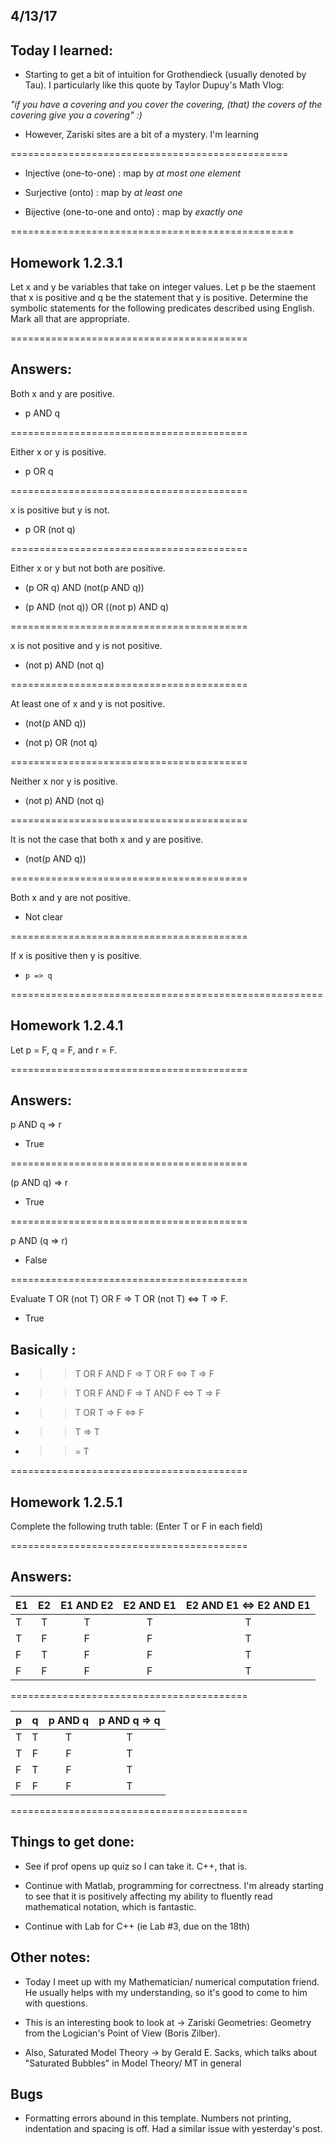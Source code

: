 ## 4/13/17

## Today I learned:

- Starting to get a bit of intuition for Grothendieck (usually denoted by Tau). I particularly like this quote by Taylor Dupuy's Math Vlog:

*"if you have a covering and you cover the covering, (that) the covers of the covering give you a covering" :)*


- However, Zariski sites are a bit of a mystery. I'm learning


================================================
- Injective (one-to-one) : map by *at most one element*

- Surjective (onto) : map by *at least one*

- Bijective (one-to-one and onto) : map by *exactly one*

=================================================

## Homework 1.2.3.1 


Let x and y be variables that take on integer values. Let p be the staement that x is positive and q be the statement that y is positive. Determine the symbolic statements for the following predicates described using English. Mark all that are appropriate.



=========================================
## Answers: 

Both x and y are positive.

-  p AND q 

=========================================

Either x or y is positive.

-    p OR q 

=========================================

x is positive but y is not.


-    p OR (not q)

=========================================

Either x or y but not both are positive.

-    (p OR q) AND (not(p AND q))

-    (p AND (not q)) OR ((not p) AND q)

=========================================

x is not positive and y is not positive.

- (not p) AND (not q)

=========================================

At least one of x and y is not positive.  

-    (not(p AND q))

-    (not p) OR (not q)

=========================================

Neither x nor y is positive.

-    (not p) AND (not q)

=========================================

It is not the case that both x and y are positive.

-    (not(p AND q))

=========================================

Both x and y are not positive. 

-    Not clear 

=========================================

If x is positive then y is positive. 

-     p => q 


======================================================


## Homework 1.2.4.1 


Let p = F, q = F, and r = F. 


=========================================
## Answers: 

p AND q => r

-  True 

=========================================

(p AND q) => r 

- True 

=========================================

p AND (q => r)

- False 

=========================================

Evaluate T OR (not T) OR F => T OR (not T) <=> T => F.

- True 

## Basically :

- >> T OR F AND F => T OR F <=> T  => F

- >> T OR F AND F => T AND F <=> T => F

- >> T OR T => F <=> F 

- >> T => T

- >> = T

=========================================

## Homework 1.2.5.1 


Complete the following truth table: (Enter T or F in each field)


=========================================
## Answers: 

|E1   | E2  | E1 AND E2  | E2 AND E1  |  E2 AND E1 <=> E2 AND E1 |   
|-----|:-----:|:------------:|:------------:|:--------------------------:|
| T   |  T    | T            | T            |T                           |
| T   |  F    | F            | F            |T                           |
| F   |  T    | F            | F            |T                           |
| F   |  F    | F            | F            |T                           |

=========================================

|p   | q  | p AND q | p AND q => q |   
|----|:----:|:---------:|:--------------:|
| T  |  T   | T         | T              |
| T  |  F   | F         | T              |
| F  |  T   | F         | T              |
| F  |  F   | F         | T              |

=========================================


## Things to get done:

- See if prof opens up quiz so I can take it. C++, that is. 

- Continue with Matlab, programming for correctness. I'm already starting to see that it is positively affecting my
ability to fluently read mathematical notation, which is fantastic.

- Continue with Lab for C++ (ie Lab #3, due on the 18th)


## Other notes: 

- Today I meet up with my Mathematician/ numerical computation friend. He usually helps with my understanding, so it's good to come to him with questions.

- This is an interesting book to look at -> Zariski Geometries: Geometry from the Logician's Point of View (Boris Zilber).

- Also, Saturated Model Theory -> by Gerald E. Sacks, which talks about "Saturated Bubbles" in Model Theory/ MT in general

## Bugs

- Formatting errors abound in this template. Numbers not printing, indentation and spacing is off. Had a similar issue with yesterday's   post. 
